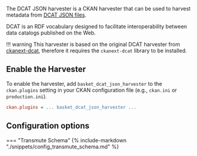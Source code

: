 The DCAT JSON harvester is a CKAN harvester that can be used to harvest metadata from [DCAT JSON files](https://www.w3.org/TR/vocab-dcat-2/).

DCAT is an RDF vocabulary designed to facilitate interoperability between data catalogs published on the Web. 

!!! warning
    This harvester is based on the original DCAT harvester from [ckanext-dcat](https://github.com/ckan/ckanext-dcat),
    therefore it requires the `ckanext-dcat` library to be installed.

## Enable the Harvester

To enable the harvester, add `basket_dcat_json_harvester` to the `ckan.plugins` setting in your CKAN configuration file (e.g., `ckan.ini` or `production.ini`).

```ini
ckan.plugins = ... basket_dcat_json_harvester ...
```

## Configuration options


=== "Transmute Schema"
    {% include-markdown "./snippets/config_transmute_schema.md" %}
